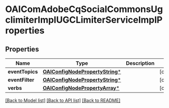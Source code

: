 # OAIComAdobeCqSocialCommonsUgclimiterImplUGCLimiterServiceImplProperties

## Properties
Name | Type | Description | Notes
------------ | ------------- | ------------- | -------------
**eventTopics** | [**OAIConfigNodePropertyString***](OAIConfigNodePropertyString.md) |  | [optional] 
**eventFilter** | [**OAIConfigNodePropertyString***](OAIConfigNodePropertyString.md) |  | [optional] 
**verbs** | [**OAIConfigNodePropertyArray***](OAIConfigNodePropertyArray.md) |  | [optional] 

[[Back to Model list]](../README.md#documentation-for-models) [[Back to API list]](../README.md#documentation-for-api-endpoints) [[Back to README]](../README.md)


